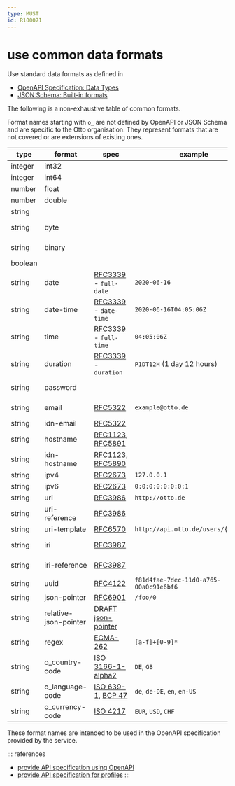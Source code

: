 ```yaml
---
type: MUST
id: R100071
---
```


# use common data formats

Use standard data formats as defined in

- [OpenAPI Specification: Data Types](http://spec.openapis.org/oas/v3.0.3#data-types)
- [JSON Schema: Built-in formats](https://json-schema.org/draft/2019-09/json-schema-validation.html#rfc.section.7.3)

The following is a non-exhaustive table of common formats.

Format names starting with `o_` are not defined by OpenAPI or JSON Schema and are specific to the Otto organisation.
They represent formats that are not covered or are extensions of existing ones.

| type    | format                | spec                                   | example                                | comment                         |
| ------- | --------------------- | -------------------------------------- | -------------------------------------- | ------------------------------- |
| integer | int32                 |                                        |                                        | signed 32 bits                  |
| integer | int64                 |                                        |                                        |                                 | signed 64 bits (a.k.a long) |
| number  | float                 |                                        |                                        |                                 |
| number  | double                |                                        |                                        |                                 |
| string  |                       |                                        |                                        |                                 |
| string  | byte                  |                                        |                                        | base64 encoded characters       |
| string  | binary                |                                        |                                        | any sequence of octets          |
| boolean |                       |                                        |                                        |                                 |
| string  | date                  | [RFC3339] - `full-date`                | `2020-06-16`                           | see also [date rule][rule-date] |
| string  | date-time             | [RFC3339] - `date-time`                | `2020-06-16T04:05:06Z`                 | see also [date rule][rule-date] |
| string  | time                  | [RFC3339] - `full-time`                | `04:05:06Z`                            | see also [date rule][rule-date] |
| string  | duration              | [RFC3339] - `duration`                 | `P1DT12H` (1 day 12 hours)             |                                 |
| string  | password              |                                        |                                        | a hint for processing/display   |
| string  | email                 | [RFC5322][rfc5322]                     | `example@otto.de`                      | internationalized email         |
| string  | idn-email             | [RFC5322][rfc5322]                     |                                        |                                 |
| string  | hostname              | [RFC1123][rfc1123], [RFC5891][rfc5891] |                                        | internationalized hostname      |
| string  | idn-hostname          | [RFC1123][rfc1123], [RFC5890][rfc5890] |                                        |                                 |
| string  | ipv4                  | [RFC2673][rfc2673]                     | `127.0.0.1`                            |                                 |
| string  | ipv6                  | [RFC2673][rfc2673]                     | `0:0:0:0:0:0:0:1`                      |                                 |
| string  | uri                   | [RFC3986][rfc3986]                     | `http://otto.de`                       |                                 |
| string  | uri-reference         | [RFC3986][rfc3986]                     |                                        |                                 |
| string  | uri-template          | [RFC6570][rfc6570]                     | `http://api.otto.de/users/{userId}`    |                                 |
| string  | iri                   | [RFC3987][rfc3987]                     |                                        | internationalized uri           |
| string  | iri-reference         | [RFC3987][rfc3987]                     |                                        | internationalized uri-reference |
| string  | uuid                  | [RFC4122][rfc4122]                     | `f81d4fae-7dec-11d0-a765-00a0c91e6bf6` |                                 |
| string  | json-pointer          | [RFC6901][rfc6901]                     | `/foo/0`                               |                                 |
| string  | relative-json-pointer | [DRAFT json-pointer][json-pointer]     |                                        |                                 |
| string  | regex                 | [ECMA-262][ecma-262]                   | `[a-f]+[0-9]*`                         |                                 |
| string  | o_country-code        | [ISO 3166-1-alpha2][iso3166-1-alpha2]  | `DE`, `GB`                             |                                 |
| string  | o_language-code       | [ISO 639-1][iso639-1], [BCP 47][bcp47] | `de`, `de-DE`, `en`, `en-US`           |                                 |
| string  | o_currency-code       | [ISO 4217][iso4217]                    | `EUR`, `USD`, `CHF`                    |                                 |

These format names are intended to be used in the OpenAPI specification provided by the service.

::: references

- [provide API specification using OpenAPI](./../010_general-guidelines/1030_must-provide-api-specification-using-openapi.md)
- [provide API specification for profiles](./../050_hypermedia/4030_must-provide-openapi-spec-for-profiles.md)
  :::

[rule-date]: ./5020_must-use-common-date-format.md
[rfc3339]: https://tools.ietf.org/html/rfc3339#section-5.6
[rfc5322]: https://tools.ietf.org/html/rfc5322#section-3.4.1
[rfc6531]: https://tools.ietf.org/html/rfc6531
[rfc1123]: https://tools.ietf.org/html/rfc1123#section-2.1
[rfc5891]: https://tools.ietf.org/html/rfc5891#section-4.4
[rfc5890]: https://tools.ietf.org/html/rfc5890#section-2.3.2.3
[rfc2673]: https://tools.ietf.org/html/rfc2673#section-3.2
[rfc3986]: https://tools.ietf.org/html/rfc3986
[rfc3987]: https://tools.ietf.org/html/rfc3987
[rfc6901]: https://tools.ietf.org/html/rfc6901#section-5
[json-pointer]: https://tools.ietf.org/html/draft-handrews-relative-json-pointer-02
[ecma-262]: https://www.ecma-international.org/publications/files/ECMA-ST/Ecma-262.pdf
[rfc6570]: https://tools.ietf.org/html/rfc6570
[rfc4122]: https://tools.ietf.org/html/rfc4122
[iso3166-1-alpha2]: https://www.iso.org/iso-3166-country-codes.html
[iso639-1]: https://www.loc.gov/standards/iso639-2/php/English_list.php
[bcp47]: https://tools.ietf.org/html/bcp47
[iso4217]: https://www.currency-iso.org/en/home/tables/table-a1.html
